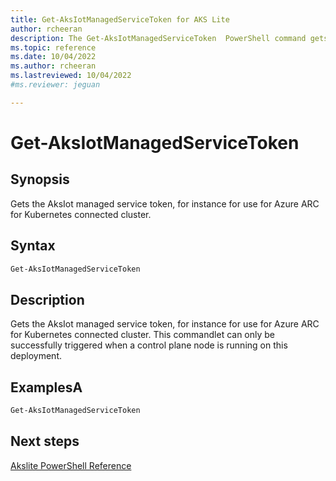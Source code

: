 ```yaml
---
title: Get-AksIotManagedServiceToken for AKS Lite
author: rcheeran
description: The Get-AksIotManagedServiceToken  PowerShell command gets the AksIot managed service token
ms.topic: reference
ms.date: 10/04/2022
ms.author: rcheeran 
ms.lastreviewed: 10/04/2022
#ms.reviewer: jeguan

---
```



# Get-AksIotManagedServiceToken

## Synopsis

Gets the AksIot managed service token, for instance for use for Azure ARC for Kubernetes connected cluster.

## Syntax

```powershell
Get-AksIotManagedServiceToken
```

## Description

Gets the AksIot managed service token, for instance for use for Azure ARC for Kubernetes connected cluster.
This commandlet can only be successfully triggered when a control plane node is running on this deployment.

## ExamplesA

```powershell
Get-AksIotManagedServiceToken
```

## Next steps

[Akslite PowerShell Reference](./index.md)
